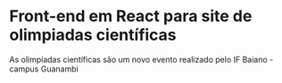 # Front-end em React para site de olimpiadas científicas

As olimpíadas científicas são um novo evento realizado pelo IF Baiano - campus Guanambi